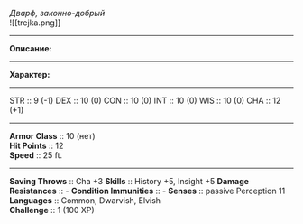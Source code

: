 *Дварф, законно-добрый*  
![[trejka.png]]
____ 
**Описание:** 

____
**Характер:** 
___  
STR :: 9 (-1)
DEX :: 10 (0)
CON :: 10 (0)
INT :: 10 (0)
WIS :: 10 (0)
CHA :: 12 (+1)
___  
**Armor Class** :: 10 (нет)  
**Hit Points** :: 12  
**Speed** :: 25 ft.  
_____ 
**Saving Throws** :: Cha +3 
**Skills** :: History +5, Insight +5
**Damage Resistances** :: -
**Condition Immunities** :: -
**Senses** :: passive Perception 11  
**Languages** :: Common, Dwarvish, Elvish  
**Challenge** :: 1 (100 XP)  